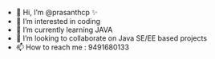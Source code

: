 - 👋 Hi, I’m @prasanthcp ✨
- 👀 I’m interested in coding
- 🌱 I’m currently learning JAVA
- 💞️ I’m looking to collaborate on Java SE/EE based projects
- 📫 How to reach me : 9491680133

<!---
prasanthcp/prasanthcp is a ✨ special ✨ repository because its `README.md` (this file) appears on your GitHub profile.
You can click the Preview link to take a look at your changes.
--->
